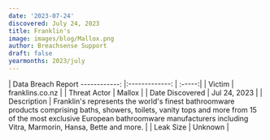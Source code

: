 ```yaml
---
date: '2023-07-24'
discovered: July 24, 2023
title: Franklin's
image: images/blog/Mallox.png
author: Breachsense Support
draft: false
yearmonths: 2023/july
---
```



| Data Breach Report
------------:     |:-------------:    | :-----:|
| Victim      | franklins.co.nz      | 
| Threat Actor      | Mallox      | 
| Date Discovered      | Jul 24, 2023      | 
| Description      | Franklin's represents the world's finest bathroomware products comprising baths, showers, toilets, vanity tops and more from 15 of the most exclusive European bathroomware manufacturers including Vitra, Marmorin, Hansa, Bette and more.      | 
| Leak Size      | Unknown      | 

